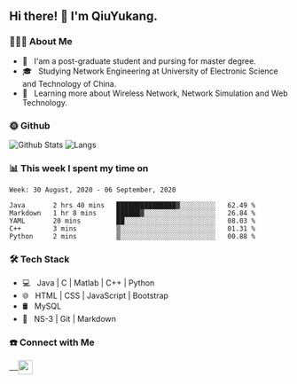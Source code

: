 <h2> Hi there! 👋 I'm QiuYukang.</h2>

<h3> 👨🏻‍💻 About Me </h3>

- 💼 &nbsp; I'am a post-graduate student and pursing for master degree.
- 🎓 &nbsp; Studying Network Engineering at University of Electronic Science and Technology of China.
- 🌱 &nbsp; Learning more about Wireless Network, Network Simulation and Web Technology.

<h3> 🌞 Github</h3>

![Github Stats](https://github-readme-stats.vercel.app/api?username=QiuYukang&count_private=true&show_icons=true&hide=stars)
![Langs](https://github-readme-stats.vercel.app/api/top-langs/?username=QiuYukang&layout=compact)

<h3> 📊 This week I spent my time on</h3>

<!--START_SECTION:waka-->
```text
Week: 30 August, 2020 - 06 September, 2020

Java       2 hrs 40 mins   ███████████████▓░░░░░░░░░   62.49 % 
Markdown   1 hr 8 mins     ██████▓░░░░░░░░░░░░░░░░░░   26.84 % 
YAML       20 mins         ██░░░░░░░░░░░░░░░░░░░░░░░   08.03 % 
C++        3 mins          ▒░░░░░░░░░░░░░░░░░░░░░░░░   01.31 % 
Python     2 mins          ▒░░░░░░░░░░░░░░░░░░░░░░░░   00.88 % 
```
<!--END_SECTION:waka-->

<h3>🛠 Tech Stack</h3>

- 💻 &nbsp; Java | C | Matlab | C++ | Python
- 🌐 &nbsp; HTML | CSS | JavaScript | Bootstrap
- 🛢  &nbsp; MySQL
- 🔧 &nbsp; NS-3 | Git | Markdown

<h3> ☎️ Connect with Me </h3>

<a href="mailto:b612n@qq.com">
   &nbsp;  &nbsp;
  <img align="center" width="26px" src="https://github.com/TheDudeThatCode/TheDudeThatCode/blob/master/Assets/Gmail.svg" />
</a>
